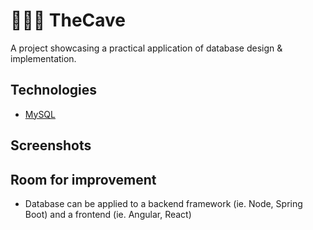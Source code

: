 # 🏋🏽‍♀️ TheCave
A project showcasing a practical application of database design &amp; implementation.

## Technologies
* [MySQL](https://dev.mysql.com/doc/)

## Screenshots

## Room for improvement
* Database can be applied to a backend framework (ie. Node, Spring Boot) and a frontend (ie. Angular, React)
